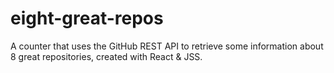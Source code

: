 # eight-great-repos
A counter that uses the GitHub REST API to retrieve some information about 8 great repositories, created with React & JSS. 
